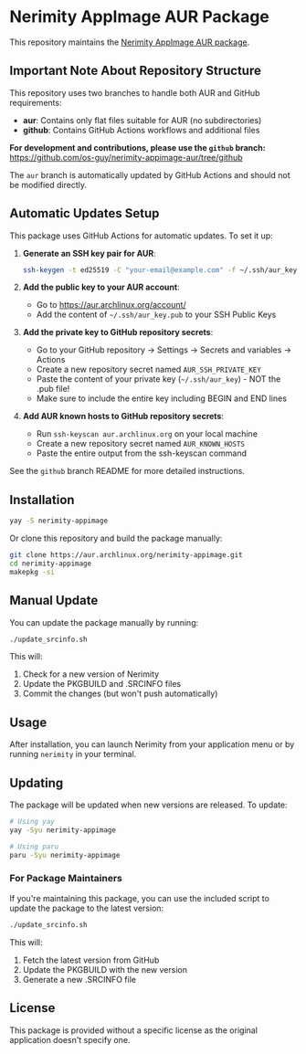 # Nerimity AppImage AUR Package

This repository maintains the [Nerimity AppImage AUR package](https://aur.archlinux.org/packages/nerimity-appimage).

## Important Note About Repository Structure

This repository uses two branches to handle both AUR and GitHub requirements:

- **aur**: Contains only flat files suitable for AUR (no subdirectories)
- **github**: Contains GitHub Actions workflows and additional files

**For development and contributions, please use the `github` branch:**
https://github.com/os-guy/nerimity-appimage-aur/tree/github

The `aur` branch is automatically updated by GitHub Actions and should not be modified directly.

## Automatic Updates Setup

This package uses GitHub Actions for automatic updates. To set it up:

1. **Generate an SSH key pair for AUR**:
   ```bash
   ssh-keygen -t ed25519 -C "your-email@example.com" -f ~/.ssh/aur_key
   ```

2. **Add the public key to your AUR account**:
   - Go to https://aur.archlinux.org/account/
   - Add the content of `~/.ssh/aur_key.pub` to your SSH Public Keys

3. **Add the private key to GitHub repository secrets**:
   - Go to your GitHub repository → Settings → Secrets and variables → Actions
   - Create a new repository secret named `AUR_SSH_PRIVATE_KEY`
   - Paste the content of your private key (`~/.ssh/aur_key`) - NOT the .pub file!
   - Make sure to include the entire key including BEGIN and END lines

4. **Add AUR known hosts to GitHub repository secrets**:
   - Run `ssh-keyscan aur.archlinux.org` on your local machine
   - Create a new repository secret named `AUR_KNOWN_HOSTS`
   - Paste the entire output from the ssh-keyscan command

See the `github` branch README for more detailed instructions.

## Installation

```bash
yay -S nerimity-appimage
```

Or clone this repository and build the package manually:

```bash
git clone https://aur.archlinux.org/nerimity-appimage.git
cd nerimity-appimage
makepkg -si
```

## Manual Update

You can update the package manually by running:

```bash
./update_srcinfo.sh
```

This will:
1. Check for a new version of Nerimity
2. Update the PKGBUILD and .SRCINFO files
3. Commit the changes (but won't push automatically)

## Usage

After installation, you can launch Nerimity from your application menu or by running `nerimity` in your terminal.

## Updating

The package will be updated when new versions are released. To update:

```bash
# Using yay
yay -Syu nerimity-appimage

# Using paru
paru -Syu nerimity-appimage
```

### For Package Maintainers

If you're maintaining this package, you can use the included script to update the package to the latest version:

```bash
./update_srcinfo.sh
```

This will:
1. Fetch the latest version from GitHub
2. Update the PKGBUILD with the new version
3. Generate a new .SRCINFO file

## License

This package is provided without a specific license as the original application doesn't specify one. 
